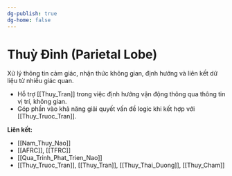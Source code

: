 ```yaml
---
dg-publish: true
dg-home: false
---
```

# Thuỳ Đỉnh (Parietal Lobe)

Xử lý thông tin cảm giác, nhận thức không gian, định hướng và liên kết dữ liệu từ nhiều giác quan.

- Hỗ trợ [[Thuy_Tran]] trong việc định hướng vận động thông qua thông tin vị trí, không gian.
- Góp phần vào khả năng giải quyết vấn đề logic khi kết hợp với [[Thuy_Truoc_Tran]].

**Liên kết:**
- [[Nam_Thuy_Nao]]
- [[AFRC]], [[TFRC]]
- [[Qua_Trinh_Phat_Trien_Nao]]
- [[Thuy_Truoc_Tran]], [[Thuy_Tran]], [[Thuy_Thai_Duong]], [[Thuy_Cham]]